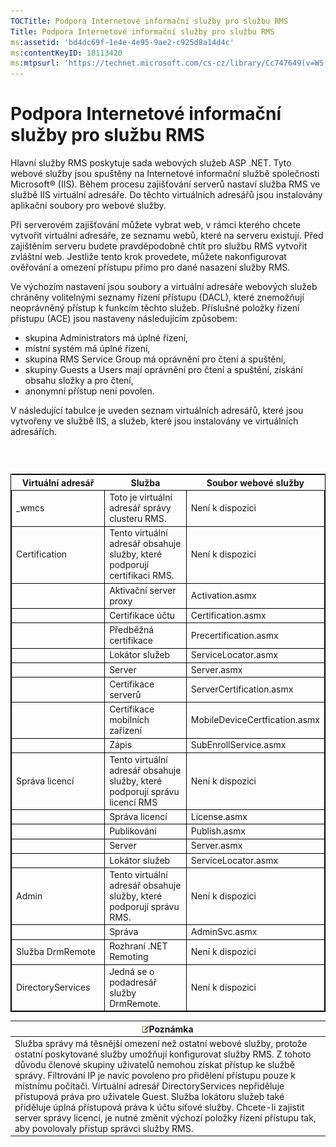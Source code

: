 ```yaml
---
TOCTitle: Podpora Internetové informační služby pro službu RMS
Title: Podpora Internetové informační služby pro službu RMS
ms:assetid: 'bd4dc69f-1e4e-4e95-9ae2-c925d8a14d4c'
ms:contentKeyID: 18113420
ms:mtpsurl: 'https://technet.microsoft.com/cs-cz/library/Cc747649(v=WS.10)'
---
```


Podpora Internetové informační služby pro službu RMS
====================================================

Hlavní služby RMS poskytuje sada webových služeb ASP .NET. Tyto webové služby jsou spuštěny na Internetové informační službě společnosti Microsoft® (IIS). Během procesu zajišťování serverů nastaví služba RMS ve službě IIS virtuální adresáře. Do těchto virtuálních adresářů jsou instalovány aplikační soubory pro webové služby.

Při serverovém zajišťování můžete vybrat web, v rámci kterého chcete vytvořit virtuální adresáře, ze seznamu webů, které na serveru existují. Před zajištěním serveru budete pravděpodobně chtít pro službu RMS vytvořit zvláštní web. Jestliže tento krok provedete, můžete nakonfigurovat ověřování a omezení přístupu přímo pro dané nasazení služby RMS.

Ve výchozím nastavení jsou soubory a virtuální adresáře webových služeb chráněny volitelnými seznamy řízení přístupu (DACL), které znemožňují neoprávněný přístup k funkcím těchto služeb. Příslušné položky řízení přístupu (ACE) jsou nastaveny následujícím způsobem:

-   skupina Administrators má úplné řízení,
-   místní systém má úplné řízení,
-   skupina RMS Service Group má oprávnění pro čtení a spuštění,
-   skupiny Guests a Users mají oprávnění pro čtení a spuštění, získání obsahu složky a pro čtení,
-   anonymní přístup není povolen.

V následující tabulce je uveden seznam virtuálních adresářů, které jsou vytvořeny ve službě IIS, a služeb, které jsou instalovány ve virtuálních adresářích.

###  

 
<table style="border:1px solid black;">
<colgroup>
<col width="33%" />
<col width="33%" />
<col width="33%" />
</colgroup>
<thead>
<tr class="header">
<th>Virtuální adresář</th>
<th>Služba</th>
<th>Soubor webové služby</th>
</tr>
</thead>
<tbody>
<tr class="odd">
<td style="border:1px solid black;">_wmcs</td>
<td style="border:1px solid black;">Toto je virtuální adresář správy clusteru RMS.</td>
<td style="border:1px solid black;">Není k dispozici</td>
</tr>
<tr class="even">
<td style="border:1px solid black;">Certification</td>
<td style="border:1px solid black;">Tento virtuální adresář obsahuje služby, které podporují certifikaci RMS.</td>
<td style="border:1px solid black;">Není k dispozici</td>
</tr>
<tr class="odd">
<td style="border:1px solid black;"> </td>
<td style="border:1px solid black;">Aktivační server proxy</td>
<td style="border:1px solid black;">Activation.asmx</td>
</tr>
<tr class="even">
<td style="border:1px solid black;"> </td>
<td style="border:1px solid black;">Certifikace účtu</td>
<td style="border:1px solid black;">Certification.asmx</td>
</tr>
<tr class="odd">
<td style="border:1px solid black;"> </td>
<td style="border:1px solid black;">Předběžná certifikace</td>
<td style="border:1px solid black;">Precertification.asmx</td>
</tr>
<tr class="even">
<td style="border:1px solid black;"> </td>
<td style="border:1px solid black;">Lokátor služeb</td>
<td style="border:1px solid black;">ServiceLocator.asmx</td>
</tr>
<tr class="odd">
<td style="border:1px solid black;"> </td>
<td style="border:1px solid black;">Server</td>
<td style="border:1px solid black;">Server.asmx</td>
</tr>
<tr class="even">
<td style="border:1px solid black;"> </td>
<td style="border:1px solid black;">Certifikace serverů</td>
<td style="border:1px solid black;">ServerCertification.asmx</td>
</tr>
<tr class="odd">
<td style="border:1px solid black;"> </td>
<td style="border:1px solid black;">Certifikace mobilních zařízení</td>
<td style="border:1px solid black;">MobileDeviceCertfication.asmx</td>
</tr>
<tr class="even">
<td style="border:1px solid black;"> </td>
<td style="border:1px solid black;">Zápis</td>
<td style="border:1px solid black;">SubEnrollService.asmx</td>
</tr>
<tr class="odd">
<td style="border:1px solid black;">Správa licencí</td>
<td style="border:1px solid black;">Tento virtuální adresář obsahuje služby, které podporují správu licencí RMS</td>
<td style="border:1px solid black;">Není k dispozici</td>
</tr>
<tr class="even">
<td style="border:1px solid black;"> </td>
<td style="border:1px solid black;">Správa licencí</td>
<td style="border:1px solid black;">License.asmx</td>
</tr>
<tr class="odd">
<td style="border:1px solid black;"> </td>
<td style="border:1px solid black;">Publikování</td>
<td style="border:1px solid black;">Publish.asmx</td>
</tr>
<tr class="even">
<td style="border:1px solid black;"> </td>
<td style="border:1px solid black;">Server</td>
<td style="border:1px solid black;">Server.asmx</td>
</tr>
<tr class="odd">
<td style="border:1px solid black;"> </td>
<td style="border:1px solid black;">Lokátor služeb</td>
<td style="border:1px solid black;">ServiceLocator.asmx</td>
</tr>
<tr class="even">
<td style="border:1px solid black;">Admin</td>
<td style="border:1px solid black;">Tento virtuální adresář obsahuje služby, které podporují správu RMS.</td>
<td style="border:1px solid black;">Není k dispozici</td>
</tr>
<tr class="odd">
<td style="border:1px solid black;"> </td>
<td style="border:1px solid black;">Správa</td>
<td style="border:1px solid black;">AdminSvc.asmx</td>
</tr>
<tr class="even">
<td style="border:1px solid black;">Služba DrmRemote</td>
<td style="border:1px solid black;">Rozhraní .NET Remoting</td>
<td style="border:1px solid black;">Není k dispozici</td>
</tr>
<tr class="odd">
<td style="border:1px solid black;">DirectoryServices</td>
<td style="border:1px solid black;">Jedná se o podadresář služby DrmRemote.</td>
<td style="border:1px solid black;">Není k dispozici</td>
</tr>
</tbody>
</table>
  
| ![](images/Cc747649.note(WS.10).gif)Poznámka                                                                                                                                                                                                                                                                                                                                                                                                                                                                                                                                                 |  
|---------------------------------------------------------------------------------------------------------------------------------------------------------------------------------------------------------------------------------------------------------------------------------------------------------------------------------------------------------------------------------------------------------------------------------------------------------------------------------------------------------------------------------------------------------------------------------------------------------------------------|  
| Služba správy má těsnější omezení než ostatní webové služby, protože ostatní poskytované služby umožňují konfigurovat služby RMS. Z tohoto důvodu členové skupiny uživatelů nemohou získat přístup ke službě správy. Filtrování IP je navíc povoleno pro přidělení přístupu pouze k místnímu počítači. Virtuální adresář DirectoryServices nepřiděluje přístupová práva pro uživatele Guest. Služba lokátoru služeb také přiděluje úplná přístupová práva k účtu síťové služby. Chcete-li zajistit server správy licencí, je nutné změnit výchozí položky řízení přístupu tak, aby povolovaly přístup správci služby RMS. |
